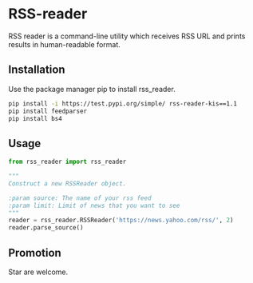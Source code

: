 # RSS-reader
RSS reader is a command-line utility which receives RSS URL and prints results in human-readable format.
## Installation
Use the package manager pip to install rss_reader.
```bash
pip install -i https://test.pypi.org/simple/ rss-reader-kis==1.1
pip install feedparser
pip install bs4
``` 
## Usage
```python
from rss_reader import rss_reader

"""
Construct a new RSSReader object.

:param source: The name of your rss feed
:param limit: Limit of news that you want to see
"""
reader = rss_reader.RSSReader('https://news.yahoo.com/rss/', 2)
reader.parse_source()

```
## Promotion
Star are welcome.